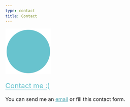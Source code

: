 ```yaml
---
type: contact
title: Contact
---
```


<div style="align: center; margin-bottom:4%;">
<img src="/images/send140px.gif" alt="email" >
</div>
<a style="font-weight: medium; font-size: 22px; color: rgb(104, 195, 206);" href="mailto:sandra.m.revilla@gmail.com">
Contact me :)</a>

<p style="font-size: 16px; margin-top: 4%; margin-bottom: -2%">
You can send me an <a style="color: rgb(92, 174, 184); font-weight: medium" href="mailto:sandra.m.revilla@gmail.com">email</a> or fill this contact form. </p>




<script type="text/javascript" defer src="//www.123formbuilder.com/embed/5477594.js" data-role="form" data-default-width="650px"></script>

